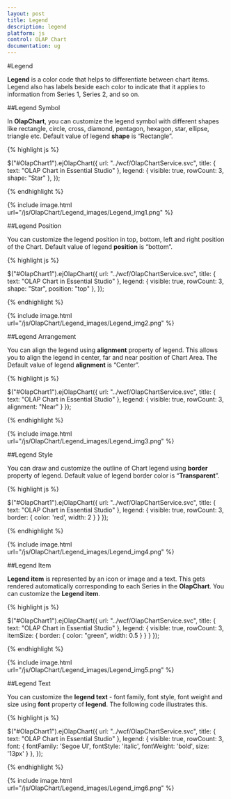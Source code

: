 ```yaml
---
layout: post
title: Legend
description: legend
platform: js
control: OLAP Chart
documentation: ug
---
```


#Legend

**Legend** is a color code that helps to differentiate between chart items. Legend also has labels beside each color to indicate that it applies to information from Series 1, Series 2, and so on.

##Legend Symbol

In **OlapChart**, you can customize the legend symbol with different shapes like rectangle, circle, cross, diamond, pentagon, hexagon, star, ellipse, triangle etc. Default value of legend **shape** is “Rectangle”.

{% highlight js %}

$("#OlapChart1").ejOlapChart({
    url: "../wcf/OlapChartService.svc",
    title: {
        text: "OLAP Chart in Essential Studio"
    },
    legend: {
        visible: true,
        rowCount: 3,
        shape: "Star"
    },
});


{% endhighlight %}

{% include image.html url="/js/OlapChart/Legend_images/Legend_img1.png" %}

##Legend Position

You can customize the legend position in top, bottom, left and right position of the Chart. Default value of legend **position** is “bottom”. 

{% highlight js %}

$("#OlapChart1").ejOlapChart({
    url: "../wcf/OlapChartService.svc",
    title: {
        text: "OLAP Chart in Essential Studio"
    },
    legend: {
        visible: true,
        rowCount: 3,
        shape: "Star",
        position: "top"
    },
});

{% endhighlight %}

{% include image.html url="/js/OlapChart/Legend_images/Legend_img2.png" %}

##Legend Arrangement

You can align the legend using **alignment** property of legend. This allows you to align the legend in center, far and near position of Chart Area. The Default value of legend **alignment** is “Center”.

{% highlight js %}

$("#OlapChart1").ejOlapChart({
    url: "../wcf/OlapChartService.svc",
    title: {
        text: "OLAP Chart in Essential Studio"
    },
    legend: {
        visible: true,
        rowCount: 3,
        alignment: "Near"
    }
});


{% endhighlight %}

{% include image.html url="/js/OlapChart/Legend_images/Legend_img3.png" %}

##Legend Style

You can draw and customize the outline of Chart legend using **border** property of legend. Default value of legend border color is “**Transparent**”.

{% highlight js %}

$("#OlapChart1").ejOlapChart({
    url: "../wcf/OlapChartService.svc",
    title: {
        text: "OLAP Chart in Essential Studio"
    },
    legend: {
        visible: true,
        rowCount: 3,
        border: {
            color: 'red',
            width: 2
        }
    }
});

{% endhighlight %}


{% include image.html url="/js/OlapChart/Legend_images/Legend_img4.png" %}

##Legend Item

**Legend item** is represented by an icon or image and a text. This gets rendered automatically corresponding to each Series in the **OlapChart**. You can customize the **Legend item**.

{% highlight js %}

$("#OlapChart1").ejOlapChart({
    url: "../wcf/OlapChartService.svc",
    title: {
        text: "OLAP Chart in Essential Studio"
    },
    legend: {
        visible: true,
        rowCount: 3,
        itemSize: {
            border: {
                color: "green",
                width: 0.5
            }
        }
    }
});

{% endhighlight %}

{% include image.html url="/js/OlapChart/Legend_images/Legend_img5.png" %}

##Legend Text

You can customize the **legend text** - font family, font style, font weight and size using **font** property of **legend**. The following code illustrates this.

{% highlight js %}

$("#OlapChart1").ejOlapChart({
    url: "../wcf/OlapChartService.svc",
    title: {
        text: "OLAP Chart in Essential Studio"
    },
    legend: {
        visible: true,
        rowCount: 3,
        font: {
            fontFamily: 'Segoe UI',
            fontStyle: 'italic',
            fontWeight: 'bold',
            size: '13px'
        }
    },
});


{% endhighlight %}


{% include image.html url="/js/OlapChart/Legend_images/Legend_img6.png" %}

